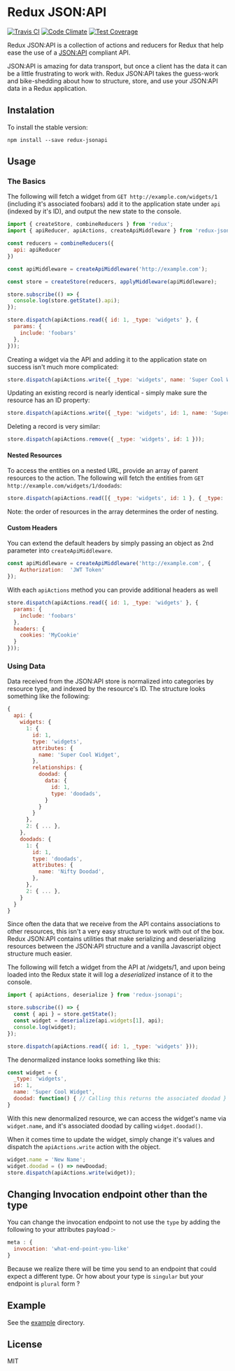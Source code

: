 # Redux JSON:API

[![Travis CI](https://travis-ci.org/andyhite/redux-jsonapi.svg)](https://travis-ci.org/andyhite/redux-jsonapi)
[![Code Climate](https://codeclimate.com/github/andyhite/redux-jsonapi/badges/gpa.svg)](https://codeclimate.com/github/andyhite/redux-jsonapi)
[![Test Coverage](https://codeclimate.com/github/andyhite/redux-jsonapi/badges/coverage.svg)](https://codeclimate.com/github/andyhite/redux-jsonapi/coverage)

Redux JSON:API is a collection of actions and reducers for Redux that help ease the use of a [JSON:API](http://jsonapi.org/) compliant API.

JSON:API is amazing for data transport, but once a client has the data it can be a little frustrating to work with. Redux JSON:API takes the guess-work and bike-shedding about how to structure, store, and use your JSON:API data in a Redux application.

## Instalation

To install the stable version:

```
npm install --save redux-jsonapi
```

## Usage

### The Basics

The following will fetch a widget from `GET http://example.com/widgets/1` (including it's associated foobars) add it to the application state under `api` (indexed by it's ID), and output the new state to the console.

```js
import { createStore, combineReducers } from 'redux';
import { apiReducer, apiActions, createApiMiddleware } from 'redux-jsonapi';

const reducers = combineReducers({
  api: apiReducer
})

const apiMiddleware = createApiMiddleware('http://example.com');

const store = createStore(reducers, applyMiddleware(apiMiddleware);

store.subscribe(() => {
  console.log(store.getState().api);
});

store.dispatch(apiActions.read({ id: 1, _type: 'widgets' }, {
  params: {
    include: 'foobars'
  },
}));
```

Creating a widget via the API and adding it to the application state on success isn't much more complicated:

```js
store.dispatch(apiActions.write({ _type: 'widgets', name: 'Super Cool Widget' }));
```

Updating an existing record is nearly identical - simply make sure the resource has an ID property:

```js
store.dispatch(apiActions.write({ _type: 'widgets', id: 1, name: 'Super Cool Widget With A New Name' }));
```

Deleting a record is very similar:

```js
store.dispatch(apiActions.remove({ _type: 'widgets', id: 1 }));
```

#### Nested Resources

To access the entities on a nested URL, provide an array of parent resources to the action. The following will fetch the entities from `GET http://example.com/widgets/1/doodads`:

```js
store.dispatch(apiActions.read([{ _type: 'widgets', id: 1 }, { _type: 'doodads' }]));
```

Note: the order of resources in the array determines the order of nesting.

#### Custom Headers

You can extend the default headers by simply passing an object as 2nd parameter into `createApiMiddleware`.
```js
const apiMiddleware = createApiMiddleware('http://example.com', {
    Authorization:  'JWT Token'
});
```

With each `apiActions` method you can provide additional headers as well
```js
store.dispatch(apiActions.read({ id: 1, _type: 'widgets' }, {
  params: {
    include: 'foobars'
  },
  headers: {
    cookies: 'MyCookie'
  }
}));
```

### Using Data

Data received from the JSON:API store is normalized into categories by resource type, and indexed by the resource's ID. The structure looks something like the following:

```js
{
  api: {
    widgets: {
      1: {
        id: 1,
        type: 'widgets',
        attributes: {
          name: 'Super Cool Widget',
        },
        relationships: {
          doodad: {
            data: {
              id: 1,
              type: 'doodads',
            }
          }
        }
      },
      2: { ... },
    },
    doodads: {
      1: {
        id: 1,
        type: 'doodads',
        attributes: {
          name: 'Nifty Doodad',
        },
      },
      2: { ... },
    }
  }
}
```

Since often the data that we receive from the API contains associations to other resources, this isn't a very easy structure to work with out of the box. Redux JSON:API contains utilities that make serializing and deserializing resources between the JSON:API structure and a vanilla Javascript object structure much easier.

The following will fetch a widget from the API at /widgets/1, and upon being loaded into the Redux state it will log a *deserialized* instance of it to the console.

```js
import { apiActions, deserialize } from 'redux-jsonapi';

store.subscribe(() => {
  const { api } = store.getState();
  const widget = deserialize(api.widgets[1], api);
  console.log(widget);
});

store.dispatch(apiActions.read({ id: 1, _type: 'widgets' }));
```

The denormalized instance looks something like this:

```js
const widget = {
  _type: 'widgets',
  id: 1,
  name: 'Super Cool Widget',
  doodad: function() { // Calling this returns the associated doodad }
}
```

With this new denormalized resource, we can access the widget's name via `widget.name`, and it's associated doodad by calling `widget.doodad()`.

When it comes time to update the widget, simply change it's values and dispatch the `apiActions.write` action with the object.

```js
widget.name = 'New Name';
widget.doodad = () => newDoodad;
store.dispatch(apiActions.write(widget));
```

## Changing Invocation endpoint other than the type

You can change the invocation endpoint to not use the `type` by adding the following to your attributes payload :-

```js
meta : {
  invocation: 'what-end-point-you-like'
}

```

Because we realize there will be time you send to an endpoint that could expect a different type.  Or how about your type is `singular` but your endpoint is `plural` form ?

## Example

See the [example](https://github.com/andyhite/redux-jsonapi/tree/master/example) directory.

## License

MIT
